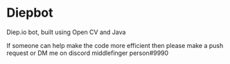 # Diepbot
Diep.io bot, built using Open CV and Java

If someone can help make the code more efficient then please make a push request or DM me on discord middlefinger person#9990
